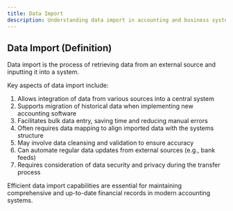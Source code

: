 ```yaml
---
title: Data Import
description: Understanding data import in accounting and business systems
---
```

## Data Import (Definition)
Data import is the process of retrieving data from an external source and inputting it into a system.

Key aspects of data import include:
1. Allows integration of data from various sources into a central system
2. Supports migration of historical data when implementing new accounting software
3. Facilitates bulk data entry, saving time and reducing manual errors
4. Often requires data mapping to align imported data with the systems structure
5. May involve data cleansing and validation to ensure accuracy
6. Can automate regular data updates from external sources (e.g., bank feeds)
7. Requires consideration of data security and privacy during the transfer process

Efficient data import capabilities are essential for maintaining comprehensive and up-to-date financial records in modern accounting systems.